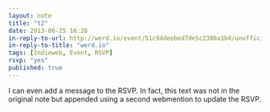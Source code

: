 ```yaml
---
layout: note
title: "t2"
date: 2013-06-25 16:28
in-reply-to-url: http://werd.io/event/51c94deebed7de5c2386a1b4/unofficial-portland-post-indiewebcamp-meetup
in-reply-to-title: "werd.io"
tags: [Indieweb, Event, RSVP]
rsvp: "yes"
published: true
---
```

I can even add a message to the RSVP.  In fact, this text was not in the original note but appended using a second webmention to update the RSVP.